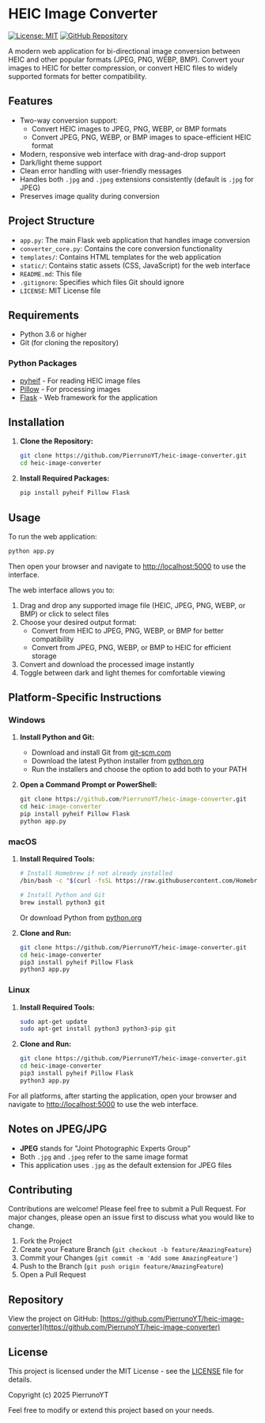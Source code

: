 # HEIC Image Converter

[![License: MIT](https://img.shields.io/badge/License-MIT-yellow.svg)](https://opensource.org/licenses/MIT)
[![GitHub Repository](https://img.shields.io/badge/GitHub-Repository-blue.svg)](https://github.com/PierrunoYT/heic-image-converter)

A modern web application for bi-directional image conversion between HEIC and other popular formats (JPEG, PNG, WEBP, BMP). Convert your images to HEIC for better compression, or convert HEIC files to widely supported formats for better compatibility.

## Features

- Two-way conversion support:
  - Convert HEIC images to JPEG, PNG, WEBP, or BMP formats
  - Convert JPEG, PNG, WEBP, or BMP images to space-efficient HEIC format
- Modern, responsive web interface with drag-and-drop support
- Dark/light theme support
- Clean error handling with user-friendly messages
- Handles both `.jpg` and `.jpeg` extensions consistently (default is `.jpg` for JPEG)
- Preserves image quality during conversion

## Project Structure

- `app.py`: The main Flask web application that handles image conversion
- `converter_core.py`: Contains the core conversion functionality
- `templates/`: Contains HTML templates for the web application
- `static/`: Contains static assets (CSS, JavaScript) for the web interface
- `README.md`: This file
- `.gitignore`: Specifies which files Git should ignore
- `LICENSE`: MIT License file

## Requirements

- Python 3.6 or higher
- Git (for cloning the repository)

### Python Packages

- [pyheif](https://pypi.org/project/pyheif/) - For reading HEIC image files
- [Pillow](https://pypi.org/project/Pillow/) - For processing images
- [Flask](https://pypi.org/project/Flask/) - Web framework for the application

## Installation

1. **Clone the Repository:**
   ```bash
   git clone https://github.com/PierrunoYT/heic-image-converter.git
   cd heic-image-converter
   ```

2. **Install Required Packages:**
   ```bash
   pip install pyheif Pillow Flask
   ```

## Usage

To run the web application:

```bash
python app.py
```

Then open your browser and navigate to [http://localhost:5000](http://localhost:5000) to use the interface.

The web interface allows you to:
1. Drag and drop any supported image file (HEIC, JPEG, PNG, WEBP, or BMP) or click to select files
2. Choose your desired output format:
   - Convert from HEIC to JPEG, PNG, WEBP, or BMP for better compatibility
   - Convert from JPEG, PNG, WEBP, or BMP to HEIC for efficient storage
3. Convert and download the processed image instantly
4. Toggle between dark and light themes for comfortable viewing

## Platform-Specific Instructions

### Windows

1. **Install Python and Git:**
   - Download and install Git from [git-scm.com](https://git-scm.com/download/windows)
   - Download the latest Python installer from [python.org](https://www.python.org/downloads/windows/)
   - Run the installers and choose the option to add both to your PATH

2. **Open a Command Prompt or PowerShell:**
   ```cmd
   git clone https://github.com/PierrunoYT/heic-image-converter.git
   cd heic-image-converter
   pip install pyheif Pillow Flask
   python app.py
   ```

### macOS

1. **Install Required Tools:**
   ```bash
   # Install Homebrew if not already installed
   /bin/bash -c "$(curl -fsSL https://raw.githubusercontent.com/Homebrew/install/HEAD/install.sh)"
   
   # Install Python and Git
   brew install python3 git
   ```
   Or download Python from [python.org](https://www.python.org/downloads/mac-osx/)

2. **Clone and Run:**
   ```bash
   git clone https://github.com/PierrunoYT/heic-image-converter.git
   cd heic-image-converter
   pip3 install pyheif Pillow Flask
   python3 app.py
   ```

### Linux

1. **Install Required Tools:**
   ```bash
   sudo apt-get update
   sudo apt-get install python3 python3-pip git
   ```

2. **Clone and Run:**
   ```bash
   git clone https://github.com/PierrunoYT/heic-image-converter.git
   cd heic-image-converter
   pip3 install pyheif Pillow Flask
   python3 app.py
   ```

For all platforms, after starting the application, open your browser and navigate to [http://localhost:5000](http://localhost:5000) to use the web interface.

## Notes on JPEG/JPG

- **JPEG** stands for "Joint Photographic Experts Group"
- Both `.jpg` and `.jpeg` refer to the same image format
- This application uses `.jpg` as the default extension for JPEG files

## Contributing

Contributions are welcome! Please feel free to submit a Pull Request. For major changes, please open an issue first to discuss what you would like to change.

1. Fork the Project
2. Create your Feature Branch (`git checkout -b feature/AmazingFeature`)
3. Commit your Changes (`git commit -m 'Add some AmazingFeature'`)
4. Push to the Branch (`git push origin feature/AmazingFeature`)
5. Open a Pull Request

## Repository

View the project on GitHub: [https://github.com/PierrunoYT/heic-image-converter](https://github.com/PierrunoYT/heic-image-converter)

## License

This project is licensed under the MIT License - see the [LICENSE](LICENSE) file for details.

Copyright (c) 2025 PierrunoYT

Feel free to modify or extend this project based on your needs.